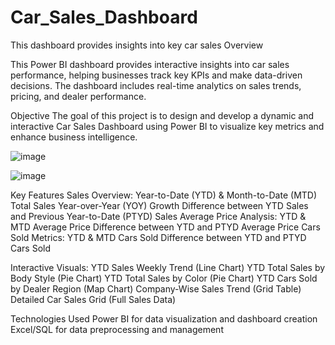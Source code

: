 # Car_Sales_Dashboard
This dashboard provides insights into key car sales
Overview

This Power BI dashboard provides interactive insights into car sales performance, helping businesses track key KPIs and make data-driven decisions. The dashboard includes real-time analytics on sales trends, pricing, and dealer performance.

Objective
The goal of this project is to design and develop a dynamic and interactive Car Sales Dashboard using Power BI to visualize key metrics and enhance business intelligence.

![image](https://github.com/user-attachments/assets/c1ef89e2-3838-4f64-b1a8-d57343b6ef83)

![image](https://github.com/user-attachments/assets/9bdd9780-0062-4f06-913b-7acedcd03577)

Key Features
Sales Overview:
Year-to-Date (YTD) & Month-to-Date (MTD) Total Sales
Year-over-Year (YOY) Growth
Difference between YTD Sales and Previous Year-to-Date (PTYD) Sales
Average Price Analysis:
YTD & MTD Average Price
Difference between YTD and PTYD Average Price
Cars Sold Metrics:
YTD & MTD Cars Sold
Difference between YTD and PTYD Cars Sold

Interactive Visuals:
YTD Sales Weekly Trend (Line Chart)
YTD Total Sales by Body Style (Pie Chart)
YTD Total Sales by Color (Pie Chart)
YTD Cars Sold by Dealer Region (Map Chart)
Company-Wise Sales Trend (Grid Table)
Detailed Car Sales Grid (Full Sales Data)

Technologies Used
Power BI for data visualization and dashboard creation
Excel/SQL for data preprocessing and management

